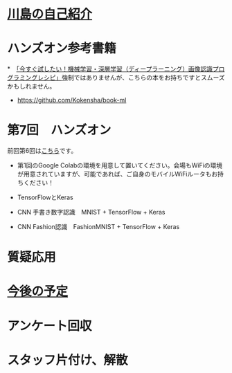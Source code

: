 
# [川島の自己紹介](kawashimaken_introduction.md)

# ハンズオン参考書籍 

*　[「今すぐ試したい！機械学習・深層学習（ディープラーニング）画像認識プログラミングレシピ」](https://amzn.to/2u1tFBu)強制ではありませんが、こちらの本をお持ちですとスムーズかもしれません。

* https://github.com/Kokensha/book-ml

# 第7回　ハンズオン

前回第6回は[こちら](handson06.md)です。

* 第1回のGoogle Colabの環境を用意して置いてください。会場もWiFiの環境が用意されていますが、可能であれば、ご自身のモバイルWiFiルータもお持ちください！


 - TensorFlowとKeras

 - CNN 手書き数字認識　MNIST + TensorFlow + Keras

 - CNN Fashion認識　FashionMNIST + TensorFlow + Keras

# 質疑応用

# [今後の予定](handson_plan.md)

# アンケート回収

# スタッフ片付け、解散
